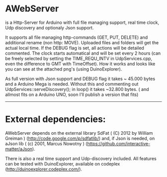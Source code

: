 AWebServer
==========
is a Http-Server for Arduino with full file managing support, real time clock, Udp discovery
and optionaly Json support.

It supports all file managing http-commands (GET, PUT, DELETE) and additional rename (non http: MOVE).
Uploaded files and folders will get the actual local time. If the DEBUG flag is set, all actions will
be detailed commented. The clock starts automatical and will be set every 2 hours (can be freely selected
by setting the TIME_REQU_INTV in UdpServices.cpp, even the difference to GMT with TimeOffset).
How it works and looks like you can see at the attached png's (using DuinoExplorer).

As full version with Json support and DEBUG flag it takes ~ 45.000 bytes and a Arduino Mega is needed.
Without this and commenting out UdpServices::serveDiscovery(); in loop() it takes ~32.800 bytes. 
( and allmost fits on a Arduino UNO, soon I'll publish a version that fits)


_____________________
External dependencies:
=====================

AWebServer depends on the external library SdFat ( (C) 2012 by William Greiman ) (http://code.google.com/p/sdfatlib/)
and, if Json is needed, on aJson lib ( (c) 2001, Marcus Nowotny ) (https://github.com/interactive-matter/aJson).

There is also a real time support and Udp-discovery included. All features can be tested with 
DuinoExplorer, available on codeplex (http://duinoexplorer.codeplex.com/).
